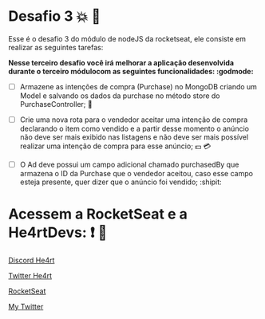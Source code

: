 # Desafio 3 :boom: :rocket:

Esse é o desafio 3 do módulo de nodeJS da rocketseat, ele consiste em realizar as seguintes tarefas:

**Nesse terceiro desafio você irá melhorar a aplicação desenvolvida durante o terceiro módulocom as seguintes funcionalidades: :godmode:**

- [ ] Armazene as intenções de compra (Purchase) no MongoDB criando um Model e salvando os dados da purchase no método store do PurchaseController; :floppy_disk:

- [ ] Crie uma nova rota para o vendedor aceitar uma intenção de compra declarando o item como vendido e a partir desse momento o anúncio não deve ser mais exibido nas listagens e não deve ser mais possível realizar uma intenção de compra para esse anúncio; :dollar: :credit_card:

- [ ] O Ad deve possui um campo adicional chamado purchasedBy que armazena o ID da Purchase que o vendedor aceitou, caso esse campo esteja presente, quer dizer que o anúncio foi vendido; :shipit:

# Acessem a RocketSeat e a He4rtDevs: :exclamation: :purple_heart:

[Discord He4rt](discord.io/He4rt)

[Twitter He4rt](https://twitter.com/He4rtDevs)

[RocketSeat](https://rocketseat.com.br/)

[My Twitter](https://twitter.com/m7Aei_He4rt)
